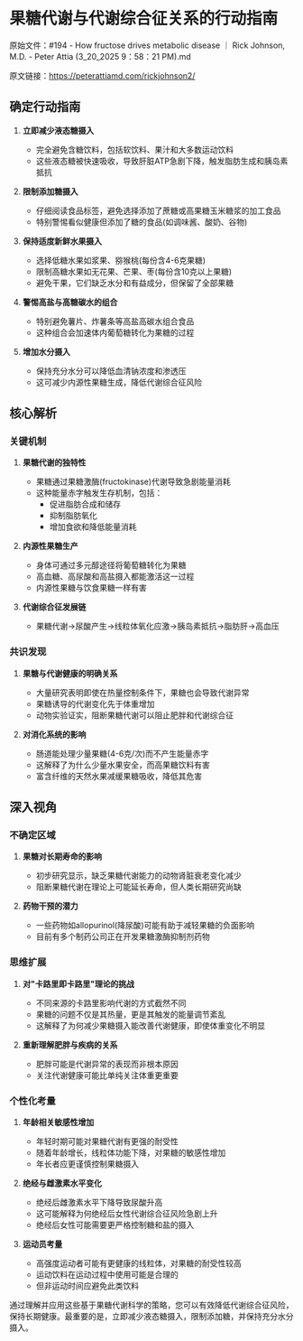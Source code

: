 # 果糖代谢与代谢综合征关系的行动指南

原始文件：#194 - How fructose drives metabolic disease ｜ Rick Johnson, M.D. - Peter Attia (3_20_2025 9：58：21 PM).md

原文链接：https://peterattiamd.com/rickjohnson2/

<YouTube videoId="V02z9mqTWzg" />

## 确定行动指南

1. **立即减少液态糖摄入**
   - 完全避免含糖饮料，包括软饮料、果汁和大多数运动饮料
   - 这些液态糖被快速吸收，导致肝脏ATP急剧下降，触发脂肪生成和胰岛素抵抗

2. **限制添加糖摄入**
   - 仔细阅读食品标签，避免选择添加了蔗糖或高果糖玉米糖浆的加工食品
   - 特别警惕看似健康但添加了糖的食品(如调味酱、酸奶、谷物)

3. **保持适度新鲜水果摄入**
   - 选择低糖水果如浆果、猕猴桃(每份含4-6克果糖)
   - 限制高糖水果如无花果、芒果、枣(每份含10克以上果糖)
   - 避免干果，它们缺乏水分和有益成分，但保留了全部果糖

4. **警惕高盐与高糖碳水的组合**
   - 特别避免薯片、炸薯条等高盐高碳水组合食品
   - 这种组合会加速体内葡萄糖转化为果糖的过程

5. **增加水分摄入**
   - 保持充分水分可以降低血清钠浓度和渗透压
   - 这可减少内源性果糖生成，降低代谢综合征风险

## 核心解析

### 关键机制
1. **果糖代谢的独特性**
   - 果糖通过果糖激酶(fructokinase)代谢导致急剧能量消耗
   - 这种能量赤字触发生存机制，包括：
     - 促进脂肪合成和储存
     - 抑制脂肪氧化
     - 增加食欲和降低能量消耗

2. **内源性果糖生产**
   - 身体可通过多元醇途径将葡萄糖转化为果糖
   - 高血糖、高尿酸和高盐摄入都能激活这一过程
   - 内源性果糖与饮食果糖一样有害

3. **代谢综合征发展链**
   - 果糖代谢→尿酸产生→线粒体氧化应激→胰岛素抵抗→脂肪肝→高血压

### 共识发现
1. **果糖与代谢健康的明确关系**
   - 大量研究表明即使在热量控制条件下，果糖也会导致代谢异常
   - 果糖诱导的代谢变化先于体重增加
   - 动物实验证实，阻断果糖代谢可以阻止肥胖和代谢综合征

2. **对消化系统的影响**
   - 肠道能处理少量果糖(4-6克/次)而不产生能量赤字
   - 这解释了为什么少量水果安全，而高果糖饮料有害
   - 富含纤维的天然水果减缓果糖吸收，降低其危害

## 深入视角

### 不确定区域
1. **果糖对长期寿命的影响**
   - 初步研究显示，缺乏果糖代谢能力的动物肾脏衰老变化减少
   - 阻断果糖代谢在理论上可能延长寿命，但人类长期研究尚缺

2. **药物干预的潜力**
   - 一些药物如allopurinol(降尿酸)可能有助于减轻果糖的负面影响
   - 目前有多个制药公司正在开发果糖激酶抑制剂药物

### 思维扩展
1. **对"卡路里即卡路里"理论的挑战**
   - 不同来源的卡路里影响代谢的方式截然不同
   - 果糖的问题不仅是其热量，更是其触发的能量调节紊乱
   - 这解释了为何减少果糖摄入能改善代谢健康，即使体重变化不明显

2. **重新理解肥胖与疾病的关系**
   - 肥胖可能是代谢异常的表现而非根本原因
   - 关注代谢健康可能比单纯关注体重更重要

### 个性化考量
1. **年龄相关敏感性增加**
   - 年轻时期可能对果糖代谢有更强的耐受性
   - 随着年龄增长，线粒体功能下降，对果糖的敏感性增加
   - 年长者应更谨慎控制果糖摄入

2. **绝经与雌激素水平变化**
   - 绝经后雌激素水平下降导致尿酸升高
   - 这可能解释为何绝经后女性代谢综合征风险急剧上升
   - 绝经后女性可能需要更严格控制糖和盐的摄入

3. **运动员考量**
   - 高强度运动者可能有更健康的线粒体，对果糖的耐受性较高
   - 运动饮料在运动过程中使用可能是合理的
   - 但非运动时间应避免此类饮料

通过理解并应用这些基于果糖代谢科学的策略，您可以有效降低代谢综合征风险，保持长期健康。最重要的是，立即减少液态糖摄入，限制添加糖，并保持充分水分摄入。